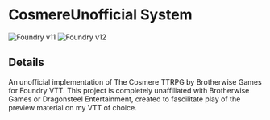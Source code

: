 # CosmereUnofficial System

![Foundry v11](https://img.shields.io/badge/foundry-v11-green) ![Foundry v12](https://img.shields.io/badge/foundry-v12-green)

## Details

An unofficial implementation of The Cosmere TTRPG by Brotherwise Games for Foundry VTT. This project is completely unaffiliated with Brotherwise Games or Dragonsteel Entertainment, created to fascilitate play of the preview material on my VTT of choice.

